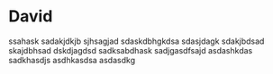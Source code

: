 # David
ssahask
sadakjdkjb
sjhsagjad
sdaskdbhgkdsa
sdasjdagk
sdakjbdsad
skajdbhsad
dskdjagdsd
sadksabdhask
sadjgasdfsajd
asdashkdas
sadkhasdjs
asdhkasdsa
asdasdkg

